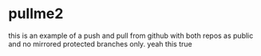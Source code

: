 # pullme2

this is an example of a push and pull from github with both repos as public and no mirrored protected branches only. yeah this true 

